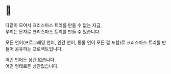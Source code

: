 # 🎄 

다같이 모여서 크리스마스 트리를 만들 수 없는 지금,  
우리는 문자로 크리스마스 트리를 만들 수 있습니다.  

모든 언어(프로그래밍 언어, 인간 언어, 동물 언어 모든 걸 포함)로   크리스마스 트리를 만들어 공유하는 프로젝트입니다.

어떤 언어든 상관 없습니다.  
어떤 형태로든 상관없습니다.
